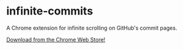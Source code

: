 # infinite-commits
A Chrome extension for infinite scrolling on GitHub's commit pages.

[Download from the Chrome Web Store!](https://chrome.google.com/webstore/detail/infinite-commits/emggbgjkjkefhcdljpmfhdkaippihigo)
